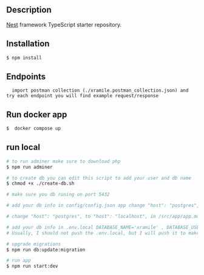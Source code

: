 ## Description

[Nest](https://github.com/nestjs/nest) framework TypeScript starter repository.

## Installation

```bash
$ npm install
```

## Endpoints
```
  import postman collection (./xramile.postman_collection.json) and try each endpoint you will find example request/response
```

## Run docker app 
```bash
$  docker compose up
```

## run local 
```bash
# to run adminer make sure to download php
$ npm run adminer

# to create db you can edit this script to add your user and db name 
$ chmod +x ./create-db.sh

# make sure you db runing on port 5432

# add your db info in config/config.json app change "host": "postgres", to "host": "localhost"

# change "host": "postgres", to "host": "localhost", in /src/app/app.module.ts

# add your db info in .env.local DATABASE_NAME='xramile' , DATABASE_USERNAME='xramile' , DATABASE_PASSWORD='xramile' , DATABASE_DIALECT='postgres'
# Usually, I should not push the .env.local, but I will push it to make testing easier.

# upgrade migrations
$ npm run db:update:migration

# run app 
$ npm run start:dev
```


